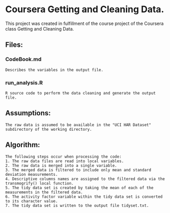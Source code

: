 # Coursera Getting and Cleaning Data.
This project was created in fulfillment of the course project of the Coursera class Getting and Cleaning Data.

## Files:
### CodeBook.md
    Describes the variables in the output file.
    
### run_analysis.R
    R source code to perform the data cleaning and generate the output file.
    
## Assumptions:
    The raw data is assumed to be available in the "UCI HAR Dataset" subdirectory of the working directory.
    
## Algorithm:
    The following steps occur when processing the code:
    1. The raw data files are read into local variables.
    2. The raw data is merged into a single variable.
    3. The merged data is filtered to include only mean and standard deviation measurements.
    4. Descriptive columns names are assigned to the filtered data via the transmogrify() local function.
    5. The tidy data set is created by taking the mean of each of the measurements in the filtered data.
    6. The activity factor variable within the tidy data set is converted to its character value.
    7. The tidy data set is written to the output file tidyset.txt.


